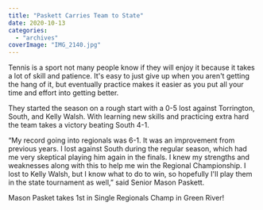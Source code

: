 ```yaml
---
title: "Paskett Carries Team to State"
date: 2020-10-13
categories: 
  - "archives"
coverImage: "IMG_2140.jpg"
---
```


Tennis is a sport not many people know if they will enjoy it because it takes a lot of skill and patience. It's easy to just give up when you aren't getting the hang of it, but eventually practice makes it easier as you put all your time and effort into getting better.

They started the season on a rough start with a 0-5 lost against Torrington, South, and Kelly Walsh. With learning new skills and practicing extra hard the team takes a victory beating South 4-1.

“My record going into regionals was 6-1. It was an improvement from previous years. I lost against South during the regular season, which had me very skeptical playing him again in the finals. I knew my strengths and weaknesses along with this to help me win the Regional Championship. I lost to Kelly Walsh, but I know what to do to win, so hopefully I'll play them in the state tournament as well,” said Senior Mason Paskett. 

Mason Pasket takes 1st in Single Regionals Champ in Green River!
